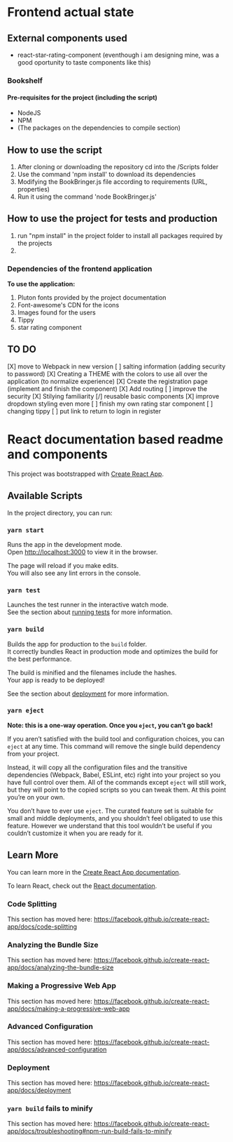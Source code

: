 # Frontend actual state
## External components used
- react-star-rating-component (eventhough i am designing mine, was a good oportunity to taste components like this)
### Bookshelf
#### Pre-requisites for the project (including the script)
- NodeJS
- NPM
- (The packages on the dependencies to compile section)


## How to use the script
1. After cloning or downloading the repository cd into the /Scripts folder
2. Use the command 'npm install' to download its dependencies
3. Modifying the BookBringer.js file according to requirements (URL, properties)
4. Run it using the command 'node BookBringer.js'


## How to use the project for tests and production
1. run "npm install" in the project folder to install all packages required by the projects
2. 

### Dependencies of the frontend application

__To use the application:__
1. Pluton fonts provided by the project documentation
2. Font-awesome's CDN for the icons
3. Images found for the users
4. Tippy
5. star rating component

## TO DO
[X] move to Webpack in new version
[ ] salting information (adding security to password)
[X] Creating a THEME with the colors to use all over the application (to normalize experience)
[X] Create the registration page (implement and finish the component)
[X] Add routing
[ ] improve the security
[X] Stilying familiarity
[/] reusable basic components
[X] improve dropdown styling even more
[ ] finish my own rating star component
[ ] changing tippy
[ ] put link to return to login in register

# React documentation based readme and components
This project was bootstrapped with [Create React App](https://github.com/facebook/create-react-app).

## Available Scripts

In the project directory, you can run:

### `yarn start`

Runs the app in the development mode.<br />
Open [http://localhost:3000](http://localhost:3000) to view it in the browser.

The page will reload if you make edits.<br />
You will also see any lint errors in the console.

### `yarn test`

Launches the test runner in the interactive watch mode.<br />
See the section about [running tests](https://facebook.github.io/create-react-app/docs/running-tests) for more information.

### `yarn build`

Builds the app for production to the `build` folder.<br />
It correctly bundles React in production mode and optimizes the build for the best performance.

The build is minified and the filenames include the hashes.<br />
Your app is ready to be deployed!

See the section about [deployment](https://facebook.github.io/create-react-app/docs/deployment) for more information.

### `yarn eject`

**Note: this is a one-way operation. Once you `eject`, you can’t go back!**

If you aren’t satisfied with the build tool and configuration choices, you can `eject` at any time. This command will remove the single build dependency from your project.

Instead, it will copy all the configuration files and the transitive dependencies (Webpack, Babel, ESLint, etc) right into your project so you have full control over them. All of the commands except `eject` will still work, but they will point to the copied scripts so you can tweak them. At this point you’re on your own.

You don’t have to ever use `eject`. The curated feature set is suitable for small and middle deployments, and you shouldn’t feel obligated to use this feature. However we understand that this tool wouldn’t be useful if you couldn’t customize it when you are ready for it.

## Learn More

You can learn more in the [Create React App documentation](https://facebook.github.io/create-react-app/docs/getting-started).

To learn React, check out the [React documentation](https://reactjs.org/).

### Code Splitting

This section has moved here: https://facebook.github.io/create-react-app/docs/code-splitting

### Analyzing the Bundle Size

This section has moved here: https://facebook.github.io/create-react-app/docs/analyzing-the-bundle-size

### Making a Progressive Web App

This section has moved here: https://facebook.github.io/create-react-app/docs/making-a-progressive-web-app

### Advanced Configuration

This section has moved here: https://facebook.github.io/create-react-app/docs/advanced-configuration

### Deployment

This section has moved here: https://facebook.github.io/create-react-app/docs/deployment

### `yarn build` fails to minify

This section has moved here: https://facebook.github.io/create-react-app/docs/troubleshooting#npm-run-build-fails-to-minify
